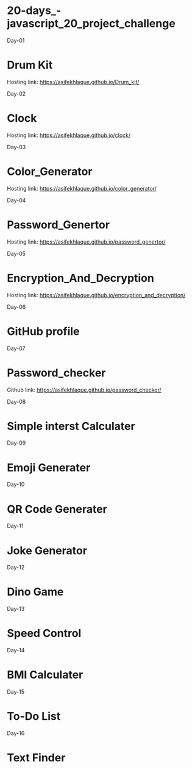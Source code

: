 # 20-days_-javascript_20_project_challenge
Day-01
# Drum Kit
Hosting link: https://asifekhlaque.github.io/Drum_kit/

Day-02
# Clock
Hosting link: https://asifekhlaque.github.io/clock/

Day-03
# Color_Generator
Hosting link: https://asifekhlaque.github.io/color_generator/

Day-04
# Password_Genertor
Hosting link: https://asifekhlaque.github.io/password_genertor/

Day-05
# Encryption_And_Decryption
Hosting link: https://asifekhlaque.github.io/encryption_and_decryption/

Day-06
# GitHub profile


Day-07
# Password_checker
Github link: https://asifekhlaque.github.io/password_checker/

Day-08
# Simple interst Calculater


Day-09
# Emoji Generater


Day-10
# QR Code Generater


Day-11
# Joke Generator


Day-12
# Dino Game

Day-13
# Speed Control

Day-14
# BMI Calculater

Day-15
# To-Do List

Day-16
# Text Finder
